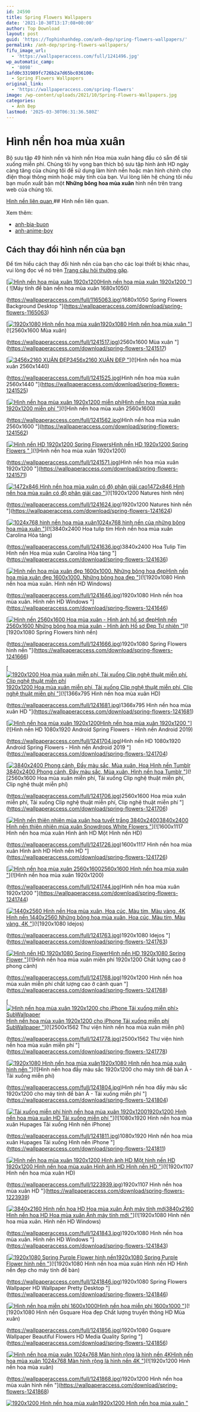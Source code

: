```yaml
---
id: 24590
title: Spring Flowers Wallpapers
date: '2021-10-30T13:17:08+00:00'
author: Top Download
layout: post
guid: 'https://Tophinhanhdep.com/anh-dep/spring-flowers-wallpapers/'
permalink: /anh-dep/spring-flowers-wallpapers/
fifu_image_url:
  - 'https://wallpaperaccess.com/full/1241496.jpg'
wp_automatic_camp:
  - '8098'
1afd0c331989fc726b2a7d65bc036100:
  - Spring Flowers Wallpapers
original_link:
  - 'https://wallpaperaccess.com/spring-flowers'
image: /wp-content/uploads/2021/10/Spring-Flowers-Wallpapers.jpg
categories:
  - Ảnh Đẹp
lastmod: '2025-03-30T06:31:36.580Z'
---
```

# Hình nền hoa mùa xuân

Bộ sưu tập 49 hình nền và hình nền Hoa mùa xuân hàng đầu có sẵn để tải xuống miễn phí. Chúng tôi hy vọng bạn thích bộ sưu tập hình ảnh HD ngày càng tăng của chúng tôi để sử dụng làm hình nền hoặc màn hình chính cho điện thoại thông minh hoặc máy tính của bạn. Vui lòng liên hệ chúng tôi nếu bạn muốn xuất bản một **Những bông hoa mùa xuân** hình nền trên trang web của chúng tôi.

[Hình nền liên quan ](#related) ## Hình nền liên quan.

   
 Xem thêm:

   
- [anh-bia-buon](https://tophinhanhdep.com/anh-bia/anh-bia-buon/)
- [anh-anime-boy](https://tophinhanhdep.com/anh-anime/anh-anime-boy/)

## Cách thay đổi hình nền của bạn

Để tìm hiểu cách thay đổi hình nền của bạn cho các loại thiết bị khác nhau, vui lòng đọc về nó trên [Trang câu hỏi thường gặp](https://tophinhanhdep.com/faq/).

  
[[![Hình nền hoa mùa xuân 1920x1200](https://wallpaperaccess.com/full/1241496.jpg)Hình nền hoa mùa xuân 1920x1200 "](https://wallpaperaccess.com/download/spring-flowers-1241496)]( ![Máy tính để bàn nền hoa mùa xuân 1680x1050)

(https://wallpaperaccess.com/full/1165063.jpg)1680x1050 Spring Flowers Background Desktop "](https://wallpaperaccess.com/download/spring-flowers-1165063)

[[![1920x1080 Hình nền hoa mùa xuân](https://wallpaperaccess.com/full/1241511.jpg)1920x1080 Hình nền hoa mùa xuân "](https://wallpaperaccess.com/download/spring-flowers-1241511)](![2560x1600 Mùa xuân)

(https://wallpaperaccess.com/full/1241517.jpg)2560x1600 Mùa xuân "](https://wallpaperaccess.com/download/spring-flowers-1241517)

[[![3456x2160 XUÂN ĐẸP](https://wallpaperaccess.com/full/1241523.jpg)3456x2160 XUÂN ĐẸP "](https://wallpaperaccess.com/download/spring-flowers-1241523)](![Hình nền hoa mùa xuân 2560x1440)

(https://wallpaperaccess.com/full/1241525.jpg)Hình nền hoa mùa xuân 2560x1440 "](https://wallpaperaccess.com/download/spring-flowers-1241525)

[[![Hình nền hoa mùa xuân 1920x1200 miễn phí](https://wallpaperaccess.com/full/1241556.jpg)Hình nền hoa mùa xuân 1920x1200 miễn phí "](https://wallpaperaccess.com/download/spring-flowers-1241556)](![Hình nền hoa mùa xuân 2560x1600)

(https://wallpaperaccess.com/full/1241562.jpg)Hình nền hoa mùa xuân 2560x1600 "](https://wallpaperaccess.com/download/spring-flowers-1241562)

[[![Hình nền HD 1920x1200 Spring Flowers](https://wallpaperaccess.com/full/1165314.jpg)Hình nền HD 1920x1200 Spring Flowers " ](https://wallpaperaccess.com/download/spring-flowers-1165314)](![Hình nền hoa mùa xuân 1920x1200)

(https://wallpaperaccess.com/full/1241571.jpg)Hình nền hoa mùa xuân 1920x1200 "](https://wallpaperaccess.com/download/spring-flowers-1241571)

[[![1472x846 Hình nền hoa mùa xuân có độ phân giải cao](https://wallpaperaccess.com/full/1241617.jpg)1472x846 Hình nền hoa mùa xuân có độ phân giải cao "](https://wallpaperaccess.com/download/spring-flowers-1241617)](![1920x1200 Natures hình nền)

(https://wallpaperaccess.com/full/1241624.jpg)1920x1200 Natures hình nền "](https://wallpaperaccess.com/download/spring-flowers-1241624)

[[![1024x768 hình nền hoa mùa xuân](https://wallpaperaccess.com/full/1241629.jpg)1024x768 hình nền của những bông hoa mùa xuân "](https://wallpaperaccess.com/download/spring-flowers-1241629)](![3840x2400 Hoa tulip tím Hình nền hoa mùa xuân Carolina Hỏa táng)

(https://wallpaperaccess.com/full/1241636.jpg)3840x2400 Hoa Tulip Tím Hình nền Hoa mùa xuân Carolina Hỏa táng "](https://wallpaperaccess.com/download/spring-flowers-1241636)

[[![Hình nền hoa mùa xuân đẹp 1600x1000.  Những bông hoa đẹp](https://wallpaperaccess.com/full/1241641.jpg)Hình nền hoa mùa xuân đẹp 1600x1000. Những bông hoa đẹp "](https://wallpaperaccess.com/download/spring-flowers-1241641)](![1920x1080 Hình nền hoa mùa xuân.  Hình nền HD Windows)

(https://wallpaperaccess.com/full/1241646.jpg)1920x1080 Hình nền hoa mùa xuân. Hình nền HD Windows "](https://wallpaperaccess.com/download/spring-flowers-1241646)

[[![Hình nền 2560x1600 Hoa mùa xuân - Hình ảnh hồ sơ đẹp](https://wallpaperaccess.com/full/1241650.jpg)Hình nền 2560x1600 Những bông hoa mùa xuân - Hình ảnh Hồ sơ Đẹp Tự nhiên "](https://wallpaperaccess.com/download/spring-flowers-1241650)](![1920x1080 Spring Flowers hình nền)

(https://wallpaperaccess.com/full/1241666.jpg)1920x1080 Spring Flowers hình nền "](https://wallpaperaccess.com/download/spring-flowers-1241666)

[[![1920x1200 Hoa mùa xuân miễn phí, Tải xuống Clip nghệ thuật miễn phí, Clip nghệ thuật miễn phí](https://wallpaperaccess.com/full/1241672.jpg)1920x1200 Hoa mùa xuân miễn phí, Tải xuống Clip nghệ thuật miễn phí, Clip nghệ thuật miễn phí "](https://wallpaperaccess.com/download/spring-flowers-1241672)](![1366x795 Hình nền hoa mùa xuân HD)

(https://wallpaperaccess.com/full/1241681.jpg)1366x795 Hình nền hoa mùa xuân HD "](https://wallpaperaccess.com/download/spring-flowers-1241681)

[[![Hình nền hoa mùa xuân 1920x1200](https://wallpaperaccess.com/full/1241687.jpg)Hình nền hoa mùa xuân 1920x1200 "](https://wallpaperaccess.com/download/spring-flowers-1241687)](![Hình nền HD 1080x1920 Android Spring Flowers - Hình nền Android 2019)

(https://wallpaperaccess.com/full/1241704.jpg)Hình nền HD 1080x1920 Android Spring Flowers - Hình nền Android 2019 "](https://wallpaperaccess.com/download/spring-flowers-1241704)

[[![3840x2400 Phong cảnh, Đầy màu sắc, Mùa xuân, Hoa Hình nền Tumblr](https://wallpaperaccess.com/full/1235911.jpg)3840x2400 Phong cảnh, Đầy màu sắc, Mùa xuân, Hình nền hoa Tumblr "](https://wallpaperaccess.com/download/spring-flowers-1235911)](![2560x1600 Hoa mùa xuân miễn phí, Tải xuống Clip nghệ thuật miễn phí, Clip nghệ thuật miễn phí)

(https://wallpaperaccess.com/full/1241706.jpg)2560x1600 Hoa mùa xuân miễn phí, Tải xuống Clip nghệ thuật miễn phí, Clip nghệ thuật miễn phí "](https://wallpaperaccess.com/download/spring-flowers-1241706)

[[![Hình nền thiên nhiên mùa xuân hoa tuyết trắng 3840x2400](https://wallpaperaccess.com/full/1241718.jpg)3840x2400 Hình nền thiên nhiên mùa xuân Snowdrops White Flowers "](https://wallpaperaccess.com/download/spring-flowers-1241718)](![1600x1117 Hình nền hoa mùa xuân Hình ảnh HD Một Hình nền HD)

(https://wallpaperaccess.com/full/1241726.jpg)1600x1117 Hình nền hoa mùa xuân Hình ảnh HD Hình nền HD "](https://wallpaperaccess.com/download/spring-flowers-1241726)

[[![Hình nền hoa mùa xuân 2560x1600](https://wallpaperaccess.com/full/1241734.jpg)2560x1600 Hình nền hoa mùa xuân "](https://wallpaperaccess.com/download/spring-flowers-1241734)](![Hình nền hoa mùa xuân 1920x1200)

(https://wallpaperaccess.com/full/1241744.jpg)Hình nền hoa mùa xuân 1920x1200 "](https://wallpaperaccess.com/download/spring-flowers-1241744)

[[![1440x2560 Hình nền Hoa mùa xuân, Hoa cúc, Màu tím, Màu vàng, 4K](https://wallpaperaccess.com/full/1241747.jpg)Hình nền 1440x2560 Những bông hoa mùa xuân, Hoa cúc, Màu tím, Màu vàng, 4K "](https://wallpaperaccess.com/download/spring-flowers-1241747)](![1920x1080 Idejos)

(https://wallpaperaccess.com/full/1241763.jpg)1920x1080 Idejos "](https://wallpaperaccess.com/download/spring-flowers-1241763)

[[![Hình nền HD 1920x1080 Spring Flower](https://wallpaperaccess.com/full/1241766.jpg)Hình nền HD 1920x1080 Spring Flower "](https://wallpaperaccess.com/download/spring-flowers-1241766)](![Hình nền hoa mùa xuân miễn phí 1920x1200 Chất lượng cao ở phong cảnh)

(https://wallpaperaccess.com/full/1241768.jpg)1920x1200 Hình nền hoa mùa xuân miễn phí chất lượng cao ở cảnh quan "](https://wallpaperaccess.com/download/spring-flowers-1241768)

[[![Hình nền hoa mùa xuân 1920x1200 cho iPhone Tải xuống miễn phí> SubWallpaper]()Hình nền hoa mùa xuân 1920x1200 cho iPhone Tải xuống miễn phí SubWallpaper "](https://wallpaperaccess.com/download/spring-flowers-1241774)](![2500x1562 Thư viện hình nền hoa mùa xuân miễn phí)

(https://wallpaperaccess.com/full/1241778.jpg)2500x1562 Thư viện hình nền hoa mùa xuân miễn phí "](https://wallpaperaccess.com/download/spring-flowers-1241778)

[[![1920x1080 Hình nền hoa mùa xuân](https://wallpaperaccess.com/full/1241795.jpg)1920x1080 Hình nền hoa mùa xuân hình nền "](https://wallpaperaccess.com/download/spring-flowers-1241795)](![Hình nền hoa đầy màu sắc 1920x1200 cho máy tính để bàn Â - Tải xuống miễn phí)

(https://wallpaperaccess.com/full/1241804.jpg)Hình nền hoa đầy màu sắc 1920x1200 cho máy tính để bàn Â - Tải xuống miễn phí "](https://wallpaperaccess.com/download/spring-flowers-1241804)

[[![Tải xuống miễn phí hình nền hoa mùa xuân 1920x1200](https://wallpaperaccess.com/full/1241808.jpg)1920x1200 Hình nền hoa mùa xuân HD Tải xuống miễn phí "](https://wallpaperaccess.com/download/spring-flowers-1241808)](![1080x1920 Hình nền hoa mùa xuân Hupages Tải xuống Hình nền iPhone)

(https://wallpaperaccess.com/full/1241811.jpg)1080x1920 Hình nền hoa mùa xuân Hupages Tải xuống Hình nền iPhone "](https://wallpaperaccess.com/download/spring-flowers-1241811)

[[![Hình nền hoa mùa xuân 1920x1200 Hình ảnh HD Một hình nền HD](https://wallpaperaccess.com/full/1172606.jpg)1920x1200 Hình nền hoa mùa xuân Hình ảnh HD Hình nền HD "](https://wallpaperaccess.com/download/spring-flowers-1172606)](![1920x1107 Hình nền hoa mùa xuân HD)

(https://wallpaperaccess.com/full/1223939.jpg)1920x1107 Hình nền hoa mùa xuân HD "](https://wallpaperaccess.com/download/spring-flowers-1223939)

[[![3840x2160 Hình nền hoa HD Hoa mùa xuân Ảnh máy tính mới](https://wallpaperaccess.com/full/1241816.jpg)3840x2160 Hình nền hoa HD Hoa mùa xuân Ảnh máy tính mới "](https://wallpaperaccess.com/download/spring-flowers-1241816)](![1920x1080 Hình nền hoa mùa xuân.  Hình nền HD Windows)

(https://wallpaperaccess.com/full/1241843.jpg)1920x1080 Hình nền hoa mùa xuân. Hình nền HD Windows "](https://wallpaperaccess.com/download/spring-flowers-1241843)

[[![1920x1080 Spring Purple Flower hình nền](https://wallpaperaccess.com/full/1241844.jpg)1920x1080 Spring Purple Flower hình nền "](https://wallpaperaccess.com/download/spring-flowers-1241844)](![1920x1080 Hình nền hoa mùa xuân Hình nền HD Hình nền đẹp cho máy tính để bàn)

(https://wallpaperaccess.com/full/1241846.jpg)1920x1080 Spring Flowers Wallpaper HD Wallpaper Pretty Desktop "](https://wallpaperaccess.com/download/spring-flowers-1241846)

[[![Hình nền hoa miễn phí 1600x1000](https://wallpaperaccess.com/full/1241852.jpg)Hình nền hoa miễn phí 1600x1000 "](https://wallpaperaccess.com/download/spring-flowers-1241852)](![1920x1080 Hình nền Gsquare Hoa đẹp Chất lượng truyền thông HD Mùa xuân)

(https://wallpaperaccess.com/full/1241856.jpg)1920x1080 Gsquare Wallpaper Beautiful Flowers HD Media Quality Spring "](https://wallpaperaccess.com/download/spring-flowers-1241856)

[[![Hình nền hoa mùa xuân 1024x768 Màn hình rộng là hình nền 4K](https://wallpaperaccess.com/full/1241867.jpg)Hình nền hoa mùa xuân 1024x768 Màn hình rộng là hình nền 4K "](https://wallpaperaccess.com/download/spring-flowers-1241867)](![1920x1200 Hình nền hoa mùa xuân)

(https://wallpaperaccess.com/full/1241868.jpg)1920x1200 Hình nền hoa mùa xuân hình nền "](https://wallpaperaccess.com/download/spring-flowers-1241868)

[![1920x1200 Hình nền hoa mùa xuân](https://wallpaperaccess.com/full/1241872.jpg)1920x1200 Hình nền hoa mùa xuân "](https://wallpaperaccess.com/download/spring-flowers-1241872)

